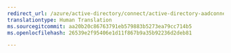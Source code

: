 ```yaml
---
redirect_url: /azure/active-directory/connect/active-directory-aadconnect-feature-preview
translationtype: Human Translation
ms.sourcegitcommit: aa20b20c86763791eb579883b5273ea79cc714b5
ms.openlocfilehash: 26539e2f95406e1d11f867b9a35b92236d2deb81

---
```




<!--HONumber=Dec16_HO3-->


